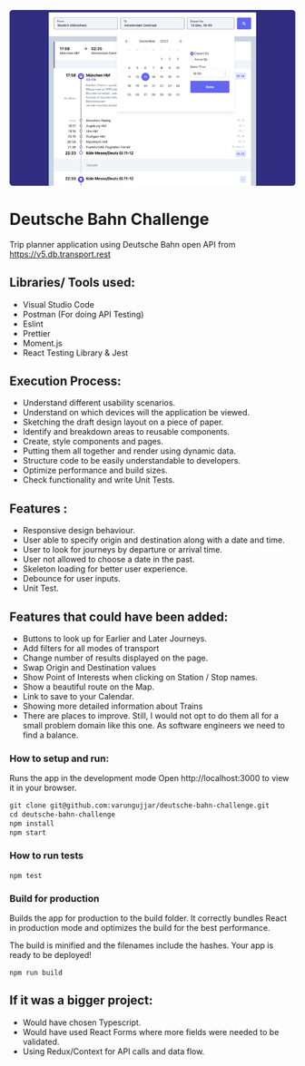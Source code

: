 ![screenshot](assets/screenshot.png)

# Deutsche Bahn Challenge

Trip planner application using Deutsche Bahn open API from https://v5.db.transport.rest

## Libraries/ Tools used:

- Visual Studio Code
- Postman (For doing API Testing)
- Eslint
- Prettier
- Moment.js
- React Testing Library & Jest

## Execution Process:

- Understand different usability scenarios.
- Understand on which devices will the application be viewed.
- Sketching the draft design layout on a piece of paper.
- Identify and breakdown areas to reusable components.
- Create, style components and pages.
- Putting them all together and render using dynamic data.
- Structure code to be easily understandable to developers.
- Optimize performance and build sizes.
- Check functionality and write Unit Tests.

## Features :

- Responsive design behaviour.
- User able to specify origin and destination along with a date and time.
- User to look for journeys by departure or arrival time.
- User not allowed to choose a date in the past.
- Skeleton loading for better user experience.
- Debounce for user inputs.
- Unit Test.

## Features that could have been added:

- Buttons to look up for Earlier and Later Journeys.
- Add filters for all modes of transport
- Change number of results displayed on the page.
- Swap Origin and Destination values
- Show Point of Interests when clicking on Station / Stop names.
- Show a beautiful route on the Map.
- Link to save to your Calendar.
- Showing more detailed information about Trains
- There are places to improve. Still, I would not opt to do them all for a small problem domain like this one. As software engineers we need to find a balance.

### How to setup and run:

Runs the app in the development mode
Open http://localhost:3000 to view it in your browser.

```
git clone git@github.com:varungujjar/deutsche-bahn-challenge.git
cd deutsche-bahn-challenge
npm install
npm start
```

### How to run tests

```
npm test
```

### Build for production

Builds the app for production to the build folder.
It correctly bundles React in production mode and optimizes the build for the best performance.

The build is minified and the filenames include the hashes.
Your app is ready to be deployed!

```
npm run build
```

## If it was a bigger project:

- Would have chosen Typescript.
- Would have used React Forms where more fields were needed to be validated.
- Using Redux/Context for API calls and data flow.
